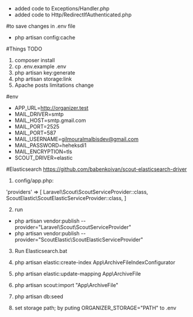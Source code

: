 - added code to Exceptions/Handler.php
- added code to Http/RedirectIfAuthenticated.php

#to save changes in .env file
- php artisan config:cache 


#Things TODO
1. composer install
2. cp .env.example .env
3. php artisan key:generate
4. php artisan storage:link
5. Apache posts limitations change

#env
- APP_URL=http://organizer.test
- MAIL_DRIVER=smtp
- MAIL_HOST=smtp.gmail.com
- MAIL_PORT=2525
- MAIL_PORT=587
- MAIL_USERNAME=gilmouralmalbisdev@gmail.com
- MAIL_PASSWORD=heheksdi1
- MAIL_ENCRYPTION=tls
- SCOUT_DRIVER=elastic

#Elasticsearch
https://github.com/babenkoivan/scout-elasticsearch-driver

1. config/app.php:

'providers' => [
    Laravel\Scout\ScoutServiceProvider::class,
    ScoutElastic\ScoutElasticServiceProvider::class,
]

2. run 
- php artisan vendor:publish --provider="Laravel\Scout\ScoutServiceProvider"
- php artisan vendor:publish --provider="ScoutElastic\ScoutElasticServiceProvider"

3. Run Elasticsearch.bat

4. php artisan elastic:create-index App\\ArchiveFileIndexConfigurator

5. php artisan elastic:update-mapping App\\ArchiveFile

6. php artisan scout:import "App\ArchiveFile"

7. php artisan db:seed

8. set storage path; by puting ORGANIZER_STORAGE="PATH" to .env